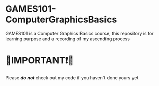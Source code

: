 # GAMES101-ComputerGraphicsBasics
GAMES101 is a Computer Graphics Basics course, this repository is for learning purpose and a recording of my ascending process

# 🔴IMPORTANT❗🔴
Please ***do not*** check out my code if you haven't done yours yet
